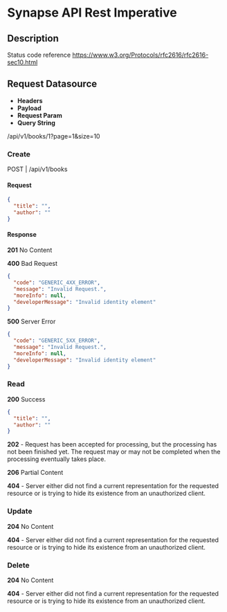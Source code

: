 # Synapse API Rest Imperative

## Description


Status code reference https://www.w3.org/Protocols/rfc2616/rfc2616-sec10.html

## Request Datasource

- **Headers** 
- **Payload** 
- **Request Param** 
- **Query String** 

/api/v1/books/1?page=1&size=10

### Create

POST | /api/v1/books

#### Request

```json
{
  "title": "",
  "author": ""
}
```

#### Response

**201**  No Content

**400** Bad Request

```json
{
  "code": "GENERIC_4XX_ERROR",
  "message": "Invalid Request.",
  "moreInfo": null,
  "developerMessage": "Invalid identity element"
}
```

**500** Server Error

```json
{
  "code": "GENERIC_5XX_ERROR",
  "message": "Invalid Request.",
  "moreInfo": null,
  "developerMessage": "Invalid identity element"
}
```


### Read

**200** Success

```json
{
  "title": "",
  "author": ""
}
```

**202** - Request has been accepted for processing, but the processing has not been finished yet. The request may or may not be completed when the processing eventually takes place.

**206** Partial Content

**404** - Server either did not find a current representation for the requested resource or is trying to hide its existence from an unauthorized client.

### Update

**204** No Content

**404** - Server either did not find a current representation for the requested resource or is trying to hide its existence from an unauthorized client.

### Delete

**204** No Content

**404** - Server either did not find a current representation for the requested resource or is trying to hide its existence from an unauthorized client.